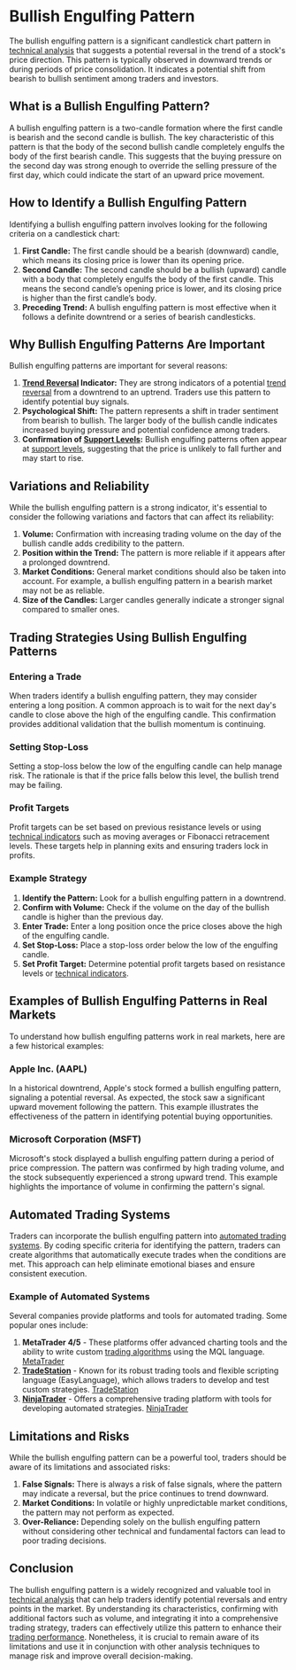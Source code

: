 # Bullish Engulfing Pattern

The bullish engulfing pattern is a significant candlestick chart pattern in [technical analysis](../t/technical_analysis.md) that suggests a potential reversal in the trend of a stock's price direction. This pattern is typically observed in downward trends or during periods of price consolidation. It indicates a potential shift from bearish to bullish sentiment among traders and investors.

## What is a Bullish Engulfing Pattern?
A bullish engulfing pattern is a two-candle formation where the first candle is bearish and the second candle is bullish. The key characteristic of this pattern is that the body of the second bullish candle completely engulfs the body of the first bearish candle. This suggests that the buying pressure on the second day was strong enough to override the selling pressure of the first day, which could indicate the start of an upward price movement.

## How to Identify a Bullish Engulfing Pattern
Identifying a bullish engulfing pattern involves looking for the following criteria on a candlestick chart:
1. **First Candle:** The first candle should be a bearish (downward) candle, which means its closing price is lower than its opening price.
2. **Second Candle:** The second candle should be a bullish (upward) candle with a body that completely engulfs the body of the first candle. This means the second candle’s opening price is lower, and its closing price is higher than the first candle’s body.
3. **Preceding Trend:** A bullish engulfing pattern is most effective when it follows a definite downtrend or a series of bearish candlesticks.

## Why Bullish Engulfing Patterns Are Important
Bullish engulfing patterns are important for several reasons:
1. **[Trend Reversal](../t/trend_reversal.md) Indicator:** They are strong indicators of a potential [trend reversal](../t/trend_reversal.md) from a downtrend to an uptrend. Traders use this pattern to identify potential buy signals.
2. **Psychological Shift:** The pattern represents a shift in trader sentiment from bearish to bullish. The larger body of the bullish candle indicates increased buying pressure and potential confidence among traders.
3. **Confirmation of [Support Levels](../s/support_levels.md):** Bullish engulfing patterns often appear at [support levels](../s/support_levels.md), suggesting that the price is unlikely to fall further and may start to rise.

## Variations and Reliability
While the bullish engulfing pattern is a strong indicator, it's essential to consider the following variations and factors that can affect its reliability:
1. **Volume:** Confirmation with increasing trading volume on the day of the bullish candle adds credibility to the pattern.
2. **Position within the Trend:** The pattern is more reliable if it appears after a prolonged downtrend.
3. **Market Conditions:** General market conditions should also be taken into account. For example, a bullish engulfing pattern in a bearish market may not be as reliable.
4. **Size of the Candles:** Larger candles generally indicate a stronger signal compared to smaller ones.

## Trading Strategies Using Bullish Engulfing Patterns

### Entering a Trade
When traders identify a bullish engulfing pattern, they may consider entering a long position. A common approach is to wait for the next day's candle to close above the high of the engulfing candle. This confirmation provides additional validation that the bullish momentum is continuing.

### Setting Stop-Loss
Setting a stop-loss below the low of the engulfing candle can help manage risk. The rationale is that if the price falls below this level, the bullish trend may be failing.

### Profit Targets
Profit targets can be set based on previous resistance levels or using [technical indicators](../t/technical_indicators.md) such as moving averages or Fibonacci retracement levels. These targets help in planning exits and ensuring traders lock in profits.

### Example Strategy
1. **Identify the Pattern:** Look for a bullish engulfing pattern in a downtrend.
2. **Confirm with Volume:** Check if the volume on the day of the bullish candle is higher than the previous day.
3. **Enter Trade:** Enter a long position once the price closes above the high of the engulfing candle.
4. **Set Stop-Loss:** Place a stop-loss order below the low of the engulfing candle.
5. **Set Profit Target:** Determine potential profit targets based on resistance levels or [technical indicators](../t/technical_indicators.md).

## Examples of Bullish Engulfing Patterns in Real Markets
To understand how bullish engulfing patterns work in real markets, here are a few historical examples:

### Apple Inc. (AAPL)
In a historical downtrend, Apple's stock formed a bullish engulfing pattern, signaling a potential reversal. As expected, the stock saw a significant upward movement following the pattern. This example illustrates the effectiveness of the pattern in identifying potential buying opportunities.

### Microsoft Corporation (MSFT)
Microsoft's stock displayed a bullish engulfing pattern during a period of price compression. The pattern was confirmed by high trading volume, and the stock subsequently experienced a strong upward trend. This example highlights the importance of volume in confirming the pattern's signal.

## Automated Trading Systems
Traders can incorporate the bullish engulfing pattern into [automated trading systems](../a/automated_trading_systems.md). By coding specific criteria for identifying the pattern, traders can create algorithms that automatically execute trades when the conditions are met. This approach can help eliminate emotional biases and ensure consistent execution.

### Example of Automated Systems
Several companies provide platforms and tools for automated trading. Some popular ones include:
1. **MetaTrader 4/5** - These platforms offer advanced charting tools and the ability to write custom [trading algorithms](../t/trading_algorithms.md) using the MQL language. [MetaTrader](https://www.metatrader4.com)
2. **[TradeStation](../t/tradestation.md)** - Known for its robust trading tools and flexible scripting language (EasyLanguage), which allows traders to develop and test custom strategies. [TradeStation](https://www.tradestation.com)
3. **[NinjaTrader](../n/ninjatrader.md)** - Offers a comprehensive trading platform with tools for developing automated strategies. [NinjaTrader](https://www.ninjatrader.com)

## Limitations and Risks
While the bullish engulfing pattern can be a powerful tool, traders should be aware of its limitations and associated risks:
1. **False Signals:** There is always a risk of false signals, where the pattern may indicate a reversal, but the price continues to trend downward.
2. **Market Conditions:** In volatile or highly unpredictable market conditions, the pattern may not perform as expected.
3. **Over-Reliance:** Depending solely on the bullish engulfing pattern without considering other technical and fundamental factors can lead to poor trading decisions.

## Conclusion
The bullish engulfing pattern is a widely recognized and valuable tool in [technical analysis](../t/technical_analysis.md) that can help traders identify potential reversals and entry points in the market. By understanding its characteristics, confirming with additional factors such as volume, and integrating it into a comprehensive trading strategy, traders can effectively utilize this pattern to enhance their [trading performance](../t/trading_performance.md). Nonetheless, it is crucial to remain aware of its limitations and use it in conjunction with other analysis techniques to manage risk and improve overall decision-making.